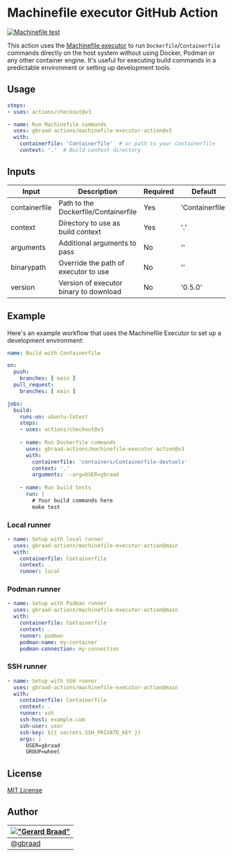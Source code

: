 Machinefile executor GitHub Action
==================================

[![Machinefile test](https://github.com/gbraad-actions/machinefile-executor-action/actions/workflows/build-process.yml/badge.svg)](https://github.com/gbraad-actions/machinefile-executor-action/actions/workflows/build-process.yml)

This action uses the [Machinefile executor](https://github.com/gbraad-redhat/machinefile) to run `Dockerfile`/`Containerfile` commands directly on the host system without using Docker, Podman or any other container engine. It's useful for executing build commands in a predictable environment or setting up development tools.


## Usage

```yaml
steps:
- uses: actions/checkout@v3

- name: Run Machinefile commands
  uses: gbraad-actions/machinefile-executor-action@v3
  with:
    containerfile: 'Containerfile'  # or path to your Containerfile
    context: '.'  # Build context directory
```


## Inputs

| Input         | Description                              | Required | Default        |
|---------------|------------------------------------------|----------|----------------|
| containerfile | Path to the Dockerfile/Containerfile     | Yes      | 'Containerfile'|
| context       | Directory to use as build context        | Yes      | '.'            |
| arguments     | Additional arguments to pass             | No       | ''             |
| binarypath    | Override the path of executor to use     | No       | ''             |
| version       | Version of executor binary to download   | No       | '0.5.0'        |


## Example

Here's an example workflow that uses the Machinefile Executor to set up a development environment:

```yaml
name: Build with Containerfile

on:
  push:
    branches: [ main ]
  pull_request:
    branches: [ main ]

jobs:
  build:
    runs-on: ubuntu-latest
    steps:
    - uses: actions/checkout@v3
    
    - name: Run Dockerfile commands
      uses: gbraad-actions/machinefile-executor-action@v3
      with:
        containerfile: 'containers/Containerfile-devtools'
        context: '.'
        arguments: --arg=USER=gbraad
        
    - name: Run build tests
      run: |
        # Your build commands here
        make test
```


### Local runner

```yaml
- name: Setup with local runner
  uses: gbraad-actions/machinefile-executor-action@main
  with:
    containerfile: Containerfile
    context: .
    runner: local
```

### Podman runner

```yaml
- name: Setup with Podman runner
  uses: gbraad-actions/machinefile-executor-action@main
  with:
    containerfile: Containerfile
    context: .
    runner: podman
    podman-name: my-container
    podman-connection: my-connection
```

### SSH runner

```yaml
- name: Setup with SSH runner
  uses: gbraad-actions/machinefile-executor-action@main
  with:
    containerfile: Containerfile
    context: .
    runner: ssh
    ssh-host: example.com
    ssh-user: user
    ssh-key: ${{ secrets.SSH_PRIVATE_KEY }}
    args: |
      USER=gbraad
      GROUP=wheel
```


## License

[MIT License](LICENSE)


## Author

| [!["Gerard Braad"](http://gravatar.com/avatar/e466994eea3c2a1672564e45aca844d0.png?s=60)](http://gbraad.nl "Gerard Braad <me@gbraad.nl>") |
|---|
| [@gbraad](https://gbraad.nl/social) |
